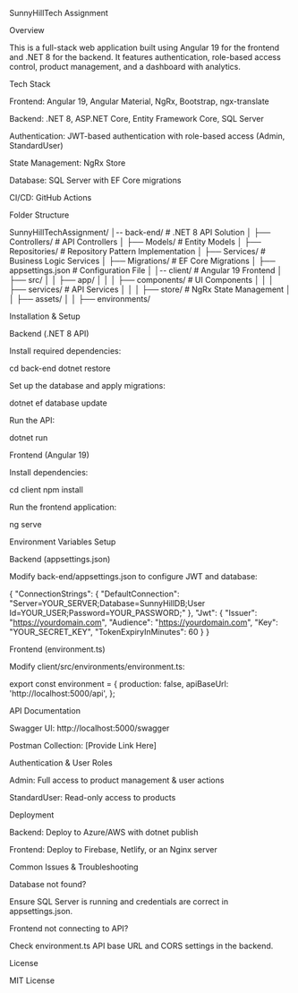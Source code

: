 SunnyHillTech Assignment

Overview

This is a full-stack web application built using Angular 19 for the frontend and .NET 8 for the backend. It features authentication, role-based access control, product management, and a dashboard with analytics.

Tech Stack

Frontend: Angular 19, Angular Material, NgRx, Bootstrap, ngx-translate

Backend: .NET 8, ASP.NET Core, Entity Framework Core, SQL Server

Authentication: JWT-based authentication with role-based access (Admin, StandardUser)

State Management: NgRx Store

Database: SQL Server with EF Core migrations

CI/CD: GitHub Actions

Folder Structure

SunnyHillTechAssignment/
│-- back-end/             # .NET 8 API Solution
│   ├── Controllers/      # API Controllers
│   ├── Models/          # Entity Models
│   ├── Repositories/    # Repository Pattern Implementation
│   ├── Services/        # Business Logic Services
│   ├── Migrations/      # EF Core Migrations
│   ├── appsettings.json # Configuration File
│
│-- client/              # Angular 19 Frontend
│   ├── src/
│   │   ├── app/
│   │   │   ├── components/  # UI Components
│   │   │   ├── services/    # API Services
│   │   │   ├── store/       # NgRx State Management
│   │   ├── assets/
│   │   ├── environments/

Installation & Setup

Backend (.NET 8 API)

Install required dependencies:

cd back-end
dotnet restore

Set up the database and apply migrations:

dotnet ef database update

Run the API:

dotnet run

Frontend (Angular 19)

Install dependencies:

cd client
npm install

Run the frontend application:

ng serve

Environment Variables Setup

Backend (appsettings.json)

Modify back-end/appsettings.json to configure JWT and database:

{
  "ConnectionStrings": {
    "DefaultConnection": "Server=YOUR_SERVER;Database=SunnyHillDB;User Id=YOUR_USER;Password=YOUR_PASSWORD;"
  },
  "Jwt": {
    "Issuer": "https://yourdomain.com",
    "Audience": "https://yourdomain.com",
    "Key": "YOUR_SECRET_KEY",
    "TokenExpiryInMinutes": 60
  }
}

Frontend (environment.ts)

Modify client/src/environments/environment.ts:

export const environment = {
  production: false,
  apiBaseUrl: 'http://localhost:5000/api',
};

API Documentation

Swagger UI: http://localhost:5000/swagger

Postman Collection: [Provide Link Here]

Authentication & User Roles

Admin: Full access to product management & user actions

StandardUser: Read-only access to products

Deployment

Backend: Deploy to Azure/AWS with dotnet publish

Frontend: Deploy to Firebase, Netlify, or an Nginx server

Common Issues & Troubleshooting

Database not found?

Ensure SQL Server is running and credentials are correct in appsettings.json.

Frontend not connecting to API?

Check environment.ts API base URL and CORS settings in the backend.

License

MIT License

